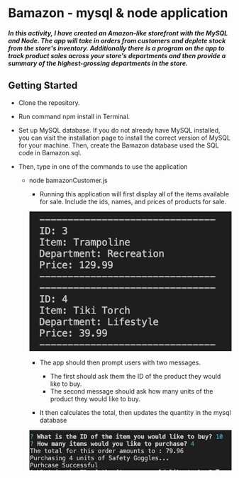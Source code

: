 

# Bamazon - mysql & node application

##### In this activity, I have created an Amazon-like storefront with the MySQL and Node. The app will take in orders from customers and deplete stock from the store's inventory. Additionally there is a program on the app to track product sales across your store's departments and then provide a summary of the highest-grossing departments in the store.


## Getting Started

* Clone the repository.

* Run command npm install in Terminal.

* Set up MySQL database. If you do not already have MySQL installed, you can visit the installation page to install the correct version of MySQL for your machine. Then, create the Bamazon database used the SQL code in Bamazon.sql.

* Then, type in one of the commands to use the application 

    * node bamazonCustomer.js

        * Running this application will first display all of the items available for sale. Include the ids, names, and prices of products for sale.

         ![](./images/display.png)

        * The app should then prompt users with two messages.
            * The first should ask them the ID of the product they would like to buy.
            * The second message should ask how many units of the product they would like to buy.

        * It then calculates the total, then updates the quantity in the mysql database

         ![](./images/second_2.png)
        

